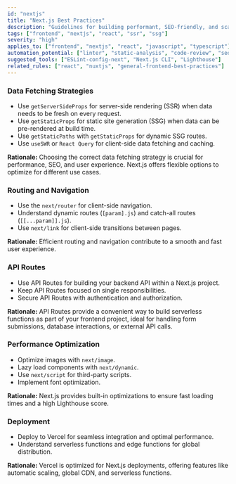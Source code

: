 ```yaml
---
id: "nextjs"
title: "Next.js Best Practices"
description: "Guidelines for building performant, SEO-friendly, and scalable React applications with Next.js, covering data fetching, routing, and deployment."
tags: ["frontend", "nextjs", "react", "ssr", "ssg"]
severity: "high"
applies_to: ["frontend", "nextjs", "react", "javascript", "typescript"]
automation_potential: ["linter", "static-analysis", "code-review", "seo-audit"]
suggested_tools: ["ESLint-config-next", "Next.js CLI", "Lighthouse"]
related_rules: ["react", "nuxtjs", "general-frontend-best-practices"]
---
```


### Data Fetching Strategies
- Use `getServerSideProps` for server-side rendering (SSR) when data needs to be fresh on every request.
- Use `getStaticProps` for static site generation (SSG) when data can be pre-rendered at build time.
- Use `getStaticPaths` with `getStaticProps` for dynamic SSG routes.
- Use `useSWR` or `React Query` for client-side data fetching and caching.

**Rationale:** Choosing the correct data fetching strategy is crucial for performance, SEO, and user experience. Next.js offers flexible options to optimize for different use cases.

### Routing and Navigation
- Use the `next/router` for client-side navigation.
- Understand dynamic routes (`[param].js`) and catch-all routes (`[[...param]].js`).
- Use `next/link` for client-side transitions between pages.

**Rationale:** Efficient routing and navigation contribute to a smooth and fast user experience.

### API Routes
- Use API Routes for building your backend API within a Next.js project.
- Keep API Routes focused on single responsibilities.
- Secure API Routes with authentication and authorization.

**Rationale:** API Routes provide a convenient way to build serverless functions as part of your frontend project, ideal for handling form submissions, database interactions, or external API calls.

### Performance Optimization
- Optimize images with `next/image`.
- Lazy load components with `next/dynamic`.
- Use `next/script` for third-party scripts.
- Implement font optimization.

**Rationale:** Next.js provides built-in optimizations to ensure fast loading times and a high Lighthouse score.

### Deployment
- Deploy to Vercel for seamless integration and optimal performance.
- Understand serverless functions and edge functions for global distribution.

**Rationale:** Vercel is optimized for Next.js deployments, offering features like automatic scaling, global CDN, and serverless functions.
